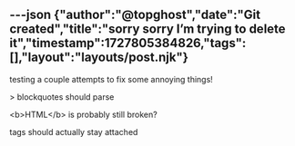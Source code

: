 ---json
{"author":"@topghost","date":"Git created","title":"sorry sorry I&#x2019;m trying to delete it","timestamp":1727805384826,"tags":[],"layout":"layouts/post.njk"}
---
testing a couple attempts to fix some annoying things!

&#x3E; blockquotes should parse

&#x3C;b&#x3E;HTML&#x3C;/b&#x3E; is probably still broken?

tags should actually stay attached 

